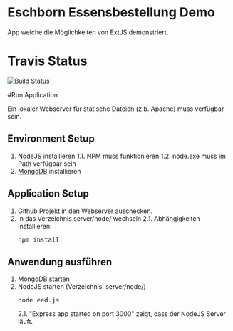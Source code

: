 # Eschborn Essensbestellung Demo

App welche die Möglichkeiten von ExtJS demonstriert.

# Travis Status
[![Build Status](https://secure.travis-ci.org/marcojahn/EED.png)](https://travis-ci.org/marcojahn/EED)

#Run Application

Ein lokaler Webserver für statische Dateien (z.b. Apache) muss verfügbar sein.

## Environment Setup
1. [NodeJS](http://nodejs.org/ "NodeJS") installieren
1.1. NPM muss funktionieren
1.2. node.exe muss im Path verfügbar sein
2. [MongoDB](http://www.mongodb.org/ "MongoDB") installieren

## Application Setup
1. Github Projekt in den Webserver auschecken.
2. In das Verzeichnis server/node/ wechseln
2.1. Abhängigkeiten installieren: <pre>npm install</pre>

## Anwendung ausführen
1. MongoDB starten
2. NodeJS starten (Verzeichnis: server/node/) <pre>node eed.js</pre>
2.1. "Express app started on port 3000" zeigt, dass der NodeJS Server läuft.
